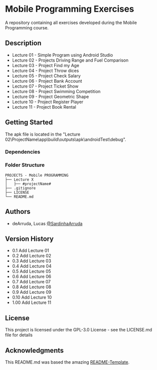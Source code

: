 # Mobile Programming Exercises

A repository containing all exercises developed during the Mobile Programming course.


## Description

* Lecture 01 - Simple Program using Android Studio
* Lecture 02 - Projects Driving Range and Fuel Comparison
* Lecture 03 - Project Find my Age
* Lecture 04 - Project Throw dices
* Lecture 05 - Project Check Salary
* Lecture 06 - Project Bank Account
* Lecture 07 - Project Ticket Show
* Lecture 08 - Project Swimming Competition
* Lecture 09 - Project Geometric Shape
* Lecture 10 - Project Register Player
* Lecture 11 - Project Book Rental

## Getting Started

The apk file is located in the "Lecture 02\ProjectName\app\build\outputs\apk\androidTest\debug\". 

### Dependencies

### Folder Structure

````
PROJECTS - Mobile PROGRAMMING
├── Lecture X
│   ├── #projectName#
├── .gitignore
├── LICENSE
└── README.md
````

## Authors

 - deArruda, Lucas [@SardinhaArruda](https://twitter.com/SardinhaArruda)

## Version History

* 0.1
    Add Lecture 01
* 0.2
    Add Lecture 02
* 0.3
    Add Lecture 03
* 0.4
    Add Lecture 04
* 0.5
    Add Lecture 05
* 0.6
    Add Lecture 06
* 0.7
    Add Lecture 07
* 0.8
    Add Lecture 08
* 0.9
    Add Lecture 09
* 0.10
    Add Lecture 10
* 1.00
    Add Lecture 11

## License

This project is licensed under the GPL-3.0 License - see the LICENSE.md file for details

## Acknowledgments

This README.md was based the amazing [README-Template](https://gist.github.com/DomPizzie/7a5ff55ffa9081f2de27c315f5018afc).